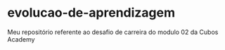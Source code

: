 # evolucao-de-aprendizagem
Meu repositório referente ao desafio de carreira do modulo 02 da Cubos Academy
